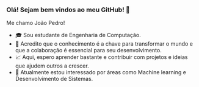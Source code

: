 ### Olá! Sejam bem vindos ao meu GitHub! 👋

Me chamo João Pedro!
- 🎓 Sou estudante de Engenharia de Computação.
- 🦉 Acredito que o conhecimento é a chave para transformar o mundo e que a colaboração é essencial para seu desenvolvimento. 
- 📈 Aqui, espero aprender bastante e contribuir com projetos e ideias que ajudem outros a crescer.
- 🤖 Atualmente estou interessado por áreas como Machine learning e Desenvolvimento de Sistemas.
<!--
**joao326/joao326** is a ✨ _special_ ✨ repository because its `README.md` (this file) appears on your GitHub profile.

Here are some ideas to get you started:

- 🔭 I’m currently working on ...
- 🌱 I’m currently learning ...
- 👯 I’m looking to collaborate on ...
- 🤔 I’m looking for help with ...
- 💬 Ask me about ...
- 📫 How to reach me: ...
- 😄 Pronouns: ...
- ⚡ Fun fact: ...
-->
